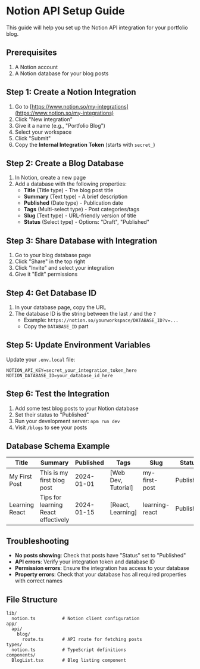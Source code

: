 # Notion API Setup Guide

This guide will help you set up the Notion API integration for your portfolio blog.

## Prerequisites

1. A Notion account
2. A Notion database for your blog posts

## Step 1: Create a Notion Integration

1. Go to [https://www.notion.so/my-integrations](https://www.notion.so/my-integrations)
2. Click "New integration"
3. Give it a name (e.g., "Portfolio Blog")
4. Select your workspace
5. Click "Submit"
6. Copy the **Internal Integration Token** (starts with `secret_`)

## Step 2: Create a Blog Database

1. In Notion, create a new page
2. Add a database with the following properties:
   - **Title** (Title type) - The blog post title
   - **Summary** (Text type) - A brief description
   - **Published** (Date type) - Publication date
   - **Tags** (Multi-select type) - Post categories/tags
   - **Slug** (Text type) - URL-friendly version of title
   - **Status** (Select type) - Options: "Draft", "Published"

## Step 3: Share Database with Integration

1. Go to your blog database page
2. Click "Share" in the top right
3. Click "Invite" and select your integration
4. Give it "Edit" permissions

## Step 4: Get Database ID

1. In your database page, copy the URL
2. The database ID is the string between the last `/` and the `?`
   - Example: `https://notion.so/yourworkspace/DATABASE_ID?v=...`
   - Copy the `DATABASE_ID` part

## Step 5: Update Environment Variables

Update your `.env.local` file:

```env
NOTION_API_KEY=secret_your_integration_token_here
NOTION_DATABASE_ID=your_database_id_here
```

## Step 6: Test the Integration

1. Add some test blog posts to your Notion database
2. Set their status to "Published"
3. Run your development server: `npm run dev`
4. Visit `/blogs` to see your posts

## Database Schema Example

| Title          | Summary                             | Published  | Tags                | Slug           | Status    |
| -------------- | ----------------------------------- | ---------- | ------------------- | -------------- | --------- |
| My First Post  | This is my first blog post          | 2024-01-01 | [Web Dev, Tutorial] | my-first-post  | Published |
| Learning React | Tips for learning React effectively | 2024-01-15 | [React, Learning]   | learning-react | Published |

## Troubleshooting

- **No posts showing**: Check that posts have "Status" set to "Published"
- **API errors**: Verify your integration token and database ID
- **Permission errors**: Ensure the integration has access to your database
- **Property errors**: Check that your database has all required properties with correct names

## File Structure

```
lib/
  notion.ts          # Notion client configuration
app/
  api/
    blog/
      route.ts       # API route for fetching posts
types/
  notion.ts          # TypeScript definitions
components/
  BlogList.tsx       # Blog listing component
```
